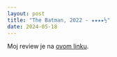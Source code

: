 ```yaml
---
layout: post
title: "The Batman, 2022 - ★★★★½"
date: 2024-05-18
---
```


Moj review je na [ovom linku](https://letterboxd.com/pavlesap/film/the-batman/1/).
